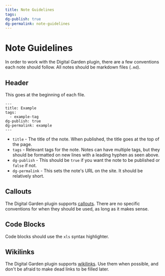 ```yaml
---
title: Note Guidelines
tags: 
dg-publish: true
dg-permalink: note-guidelines
---
```

# Note Guidelines
In order to work with the Digital Garden plugin, there are a few conventions each note should follow. All notes should be markdown files (`.md`).
## Header
This goes at the beginning of each file.
```
---
title: Example
tags:
  - example-tag
dg-publish: true
dg-permalink: example
---
```
- `title` - The title of the note. When published, the title goes at the top of the page.
- `tags` - Relevant tags for the note. Notes can have multiple tags, but they should be formatted on new lines with a leading hyphen as seen above.
- `dg-publish` - This should be `true` if you want the note to be published or `false` if not.
- `dg-permalink` - This sets the note's URL on the site. It should be relatively short.
## Callouts
The Digital Garden plugin supports [callouts](https://help.obsidian.md/Editing+and+formatting/Callouts). There are no specific conventions for when they should be used, as long as it makes sense.
## Code Blocks
Code blocks should use the `xls` syntax highlighter.
## Wikilinks
The Digital Garden plugin supports [wikilinks](https://help.obsidian.md/Linking+notes+and+files/Internal+links). Use them when possible, and don't be afraid to make dead links to be filled later.